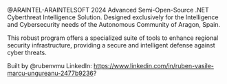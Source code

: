 
@ARAINTEL-ARAINTELSOFT 2024 Advanced Semi-Open-Source .NET Cyberthreat Intelligence Solution. Designed exclusively for the Intelligence and Cybersecurity needs of the Autonomous Community of Aragon, Spain.

This robust program offers a specialized suite of tools to enhance regional security infrastructure, providing a secure and intelligent defense against cyber threats.

Built by @rubenvmu
LinkedIn: https://www.linkedin.com/in/ruben-vasile-marcu-ungureanu-2477b9236?
